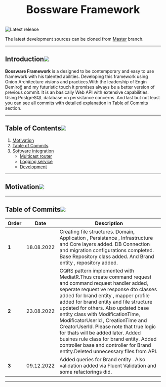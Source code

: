 
<h1 align="center" style="display: block; font-size: 2.5em; font-weight: bold; margin-block-start: 1em; margin-block-end: 1em;">
  <br><br><strong>Bossware Framework</strong>
</h1>

![Latest release](https://img.shields.io/github/v/release/aregtech/areg-sdk?label=%20%F0%9F%93%A3%20Latest%20release&style=flat&logoColor=b0c0c0&labelColor=363D44)

The latest development sources can be cloned from [Master](https://github.com/atbostan/BosswareFramework/tree/master) branch.

---

## Introduction[![](./docs/img/pin.svg)](#introduction)

**Bossware Framework** is a designed to be contemporary and easy to use framework with his talented abilities. Developing this framework using Onion Architecture visions and practices.With the leadership of Engin Demiroğ and my futuristic touch it promises always be a better version of previous commit. It is an basically Web API with extensive capabilities. Using PostgreSQL database on persistance concerns. And last but not least you can see all commits with detailed explanation in [Table of Commits](#table-of-commits) section.   

---

## Table of Contents[![](./docs/img/pin.svg)](#table-of-contents)
1. [Motivation](#motivation)
2. [Table of Commits](#table-of-commits)
3. [Software integration](#software-integration)
   - [Multicast router](#mulitcast-router)
   - [Logging service](#logging-service)
   - [Development](#development)


---

## Motivation[![](./docs/img/pin.svg)](#motivation)



---

## Table of Commits[![](./docs/img/pin.svg)](#table-of-commits)

| Order | Date | Description |
| --- | --- | --- |
| **1** | 18.08.2022 | Creating file structures. Domain, Application , Persistance , Infrastructure and Core layers added. DB Connection and migration configurations completed. Base Repository class added. And Brand entity , repository added. |
| **2** | 23.08.2022 | CQRS pattern implemented with MediatR.Thus create command request and command request handler added, seperate request ve response dto classes added for brand entity , mapper profile added for brand entity and file structure updated for others. Also updated base entity class with ModificationTime, ModificatorUserId , CreationTime and CreatorUserId. Please note that true logic for thats will be added later. Added busines rule class for brand entity. Added controller base and controller for Brand entity.Deleted unnecessary files from API. |
| **3** | 09.12.2022 | Added queries for Brand entity . Also validation added via Fluent Validation and some refactorings did.|
---
